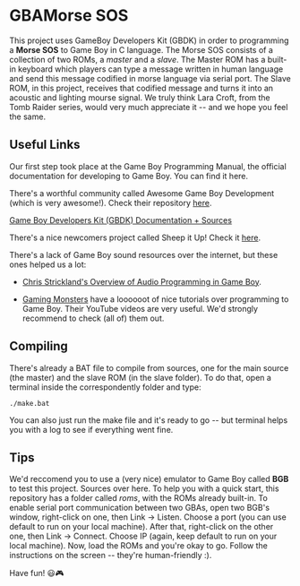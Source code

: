 # GBAMorse SOS

This project uses GameBoy Developers Kit (GBDK) in order to programming a __Morse SOS__ to Game Boy in C language. The Morse SOS consists of a collection of two ROMs, a _master_ and a _slave_. The Master ROM has a built-in keyboard which players can type a message written in human language and send this message codified in morse language via serial port. The Slave ROM, in this project, receives that codified message and turns it into an acoustic and lighting mourse signal. We truly think Lara Croft, from the Tomb Raider series, would very much appreciate it -- and we hope you feel the same.



## Useful Links

Our first step took place at the Game Boy Programming Manual, the official documentation for developing to Game
Boy. You can find it here.

There's a worthful community called Awesome Game Boy Development (which is very awesome!). Check their repository [here](https://github.com/gbdev/awesome-gbdev/blob/master/README.md#documentation).

[Game Boy Developers Kit (GBDK) Documentation + Sources](http://gbdk.sourceforge.net/)

There's a nice newcomers project called Sheep it Up! Check it [here](https://www.gamasutra.com/blogs/DoctorLudos/20171207/311143/Making_a_Game_Boy_game_in_2017_A_quotSheep_It_Upquot_PostMortem_part_12.php).

There's a lack of Game Boy sound resources over the internet, but these ones helped us a lot:

- [Chris Strickland's Overview of Audio Programming in Game Boy](https://www.gamedev.net/articles/programming/general-and-gameplay-programming/audio-programming-on-the-gameboy-advance-part-1-r1823/).


- [Gaming Monsters]((https://www.youtube.com/channel/UCMMhSfBStEti-Lqzs30HYWw/)) have a loooooot of nice tutorials over programming to Game Boy. Their YouTube videos are very useful. We'd strongly recommend to check (all of) them out.

## Compiling

There's already a BAT file to compile from sources, one for the main source (the master) and the slave ROM (in the slave folder). To do that, open a terminal inside the correspondently folder and type:

```
./make.bat
```

You can also just run the make file and it's ready to go -- but terminal helps you with a log to see if everything went fine.

## Tips


We'd reccomend you to use a (very nice) emulator to Game Boy called __BGB__ to test this project. Sources over here. To help you with a quick start, this repository has a folder called _roms_, with the ROMs already built-in. To enable serial port communication between two GBAs, open two BGB's window, right-click on one, then Link -> Listen. Choose a port (you can use default to run on your local machine). After that, right-click on the other one, then Link -> Connect. Choose IP (again, keep default to run on your local machine). Now, load the ROMs and you're okay to go. Follow the instructions on the screen -- they're human-friendly :).

Have fun! :smiley::video_game: